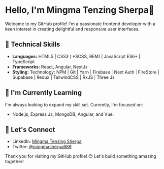 # Hello, I'm Mingma Tenzing Sherpa👋

Welcome to my GitHub profile! I'm a passionate frontend developer with a keen interest in creating delightful and responsive user interfaces. 


## 🔧 Technical Skills

- **Languages:**  HTML5 | CSS3 ( +SCSS, BEM) | JavaScript ES6+ | TypeScript
- **Frameworks:** React, Angular, NextJs
- **Styling:** Technology: NPM | Git | Yarn | Firebase | Next Auth | FireStore | Supabase | Redux | TailwindCSS | RxJS | Three Js

## 🌱 I'm Currently Learning

I'm always looking to expand my skill set. Currently, I'm focused on:

- Node.js, Express Js, MongoDB, Angular, and Vue.
## 👥 Let's Connect

- LinkedIn: [Mingma Tenzing Sherpa]([link-to-linkedin](https://www.linkedin.com/in/mingmatenzing/))
- Twitter: [@mingmasherpa689]([link-to-twitter](https://twitter.com/mingmasherpa689))


Thank you for visiting my GitHub profile! 😊 Let's build something amazing together!
